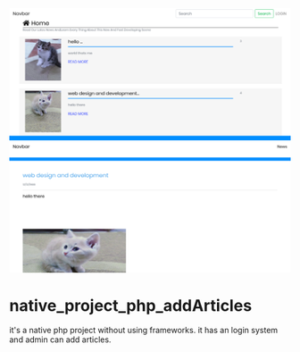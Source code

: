 
![](firstpage/images/uploads/back12.png)
![](firstpage/images/uploads/back22.png)


# native_project_php_addArticles
it's a native php project without using frameworks. it has an login system and admin can add articles.
